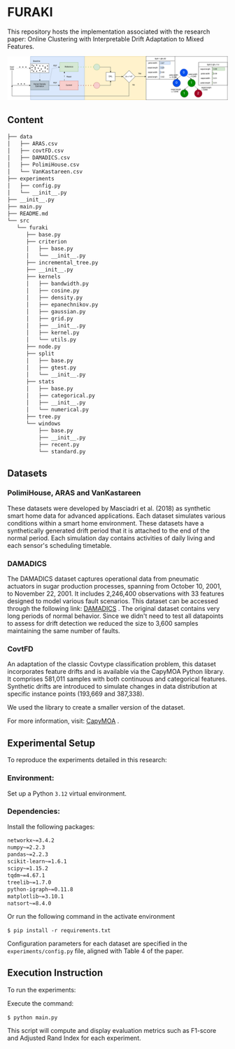 # FURAKI  
This repository hosts the implementation associated with the research paper: Online Clustering with Interpretable Drift Adaptation to Mixed Features.

![Furaki](./furaki.png?raw=true)

## Content  
```  
├── data  
│   ├── ARAS.csv  
│   ├── covtFD.csv  
│   ├── DAMADICS.csv  
│   ├── PolimiHouse.csv  
│   └── VanKastareen.csv  
├── experiments  
│   ├── config.py  
│   └── __init__.py  
├── __init__.py  
├── main.py  
├── README.md  
└── src  
   └── furaki  
      ├── base.py  
      ├── criterion  
      │   ├── base.py  
      │   └── __init__.py  
      ├── incremental_tree.py  
      ├── __init__.py  
      ├── kernels  
      │   ├── bandwidth.py  
      │   ├── cosine.py  
      │   ├── density.py  
      │   ├── epanechnikov.py  
      │   ├── gaussian.py  
      │   ├── grid.py  
      │   ├── __init__.py  
      │   ├── kernel.py  
      │   └── utils.py  
      ├── node.py  
      ├── split  
      │   ├── base.py  
      │   ├── gtest.py  
      │   └── __init__.py  
      ├── stats  
      │   ├── base.py  
      │   ├── categorical.py  
      │   ├── __init__.py  
      │   └── numerical.py  
      ├── tree.py  
      └── windows  
          ├── base.py  
          ├── __init__.py  
          ├── recent.py 
          └── standard.py  
```

## Datasets

### PolimiHouse, ARAS and VanKastareen  
These datasets were developed by Masciadri et al. (2018) as synthetic smart home data for advanced applications. Each dataset simulates various conditions within a smart home environment. 
These datasets have a synthetically generated drift period that it is attached to the end of the normal period. Each simulation day contains activities of daily living and each sensor's scheduling timetable.

### DAMADICS

The DAMADICS dataset captures operational data from pneumatic actuators in sugar production processes, spanning from October 10, 2001, to November 22, 2001. It includes 2,246,400 observations with 33 features designed to model various fault scenarios. This dataset can be accessed through the following link: [DAMADICS](https://iair.mchtr.pw.edu.pl/Damadics) .
The original dataset contains very long periods of normal behavior. Since we didn't need to test all datapoints to assess for drift detection we reduced the size to 3,600 samples maintaining the same number of faults.

### CovtFD

An adaptation of the classic Covtype classification problem, this dataset incorporates feature drifts and is available via the CapyMOA Python library. It comprises 581,011 samples with both continuous and categorical features. Synthetic drifts are introduced to simulate changes in data distribution at specific instance points (193,669 and 387,338).

We used the library to create a smaller version of the dataset.

For more information, visit: [CapyMOA](https://capymoa.org/index.html) .

## Experimental Setup

To reproduce the experiments detailed in this research:

### Environment:

Set up a Python `3.12` virtual environment.

### Dependencies:
Install the following packages:  
```
networkx~=3.4.2  
numpy~=2.2.3  
pandas~=2.2.3  
scikit-learn~=1.6.1  
scipy~=1.15.2  
tqdm~=4.67.1 
treelib~=1.7.0
python-igraph~=0.11.8
matplotlib~=3.10.1
natsort~=8.4.0
 ```
Or run the following command in the activate environment

`$ pip install -r requirements.txt`

Configuration parameters for each dataset are specified in the `experiments/config.py` file, aligned with Table 4 of the paper.

## Execution Instruction

To run the experiments:

Execute the command:

`$ python main.py`

This script will compute and display evaluation metrics such as F1-score and Adjusted Rand Index for each experiment.


